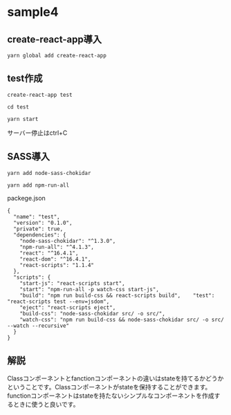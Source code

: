 # sample4

## create-react-app導入
```
yarn global add create-react-app
```

## test作成
```
create-react-app test
```
```
cd test
```
```
yarn start
```
サーバー停止はctrl+C

## SASS導入
```
yarn add node-sass-chokidar
```
```
yarn add npm-run-all
```
packege.json
```
{
  "name": "test",
  "version": "0.1.0",
  "private": true,
  "dependencies": {
    "node-sass-chokidar": "^1.3.0",
    "npm-run-all": "^4.1.3",
    "react": "^16.4.1",
    "react-dom": "^16.4.1",
    "react-scripts": "1.1.4"
  },
  "scripts": {
    "start-js": "react-scripts start",
    "start": "npm-run-all -p watch-css start-js",
    "build": "npm run build-css && react-scripts build",    "test": "react-scripts test --env=jsdom",
    "eject": "react-scripts eject",
    "build-css": "node-sass-chokidar src/ -o src/",
    "watch-css": "npm run build-css && node-sass-chokidar src/ -o src/ --watch --recursive"
  }
}

```

## 解説
Classコンポーネントとfanctionコンポーネントの違いはstateを持てるかどうかということです。Classコンポーネントがstateを保持することができます。
functionコンポーネントはstateを持たないシンプルなコンポーネントを作成するときに使うと良いです。